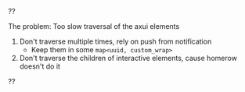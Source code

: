 ??

The problem: Too slow traversal of the axui elements

1. Don't traverse multiple times, rely on push from notification
   - Keep them in some `map<uuid, custom_wrap>`
1. Don't traverse the children of interactive elements, cause homerow doesn't
   do it

??
